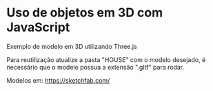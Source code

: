 # Uso de objetos em 3D com JavaScript
Exemplo de modelo em 3D utilizando Three.js

Para reutilização atualize a pasta "HOUSE" com o modelo desejado, é necessário que o modelo possua a extensão ".gltf" para rodar.

Modelos em: https://sketchfab.com/
